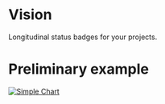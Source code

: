 # Vision

Longitudinal status badges for your projects.

# Preliminary example

[![Simple Chart](https://sparkbadge.herokuapp.com/2/3/6)](https://github.com/klaeufer/sparkbadge)
